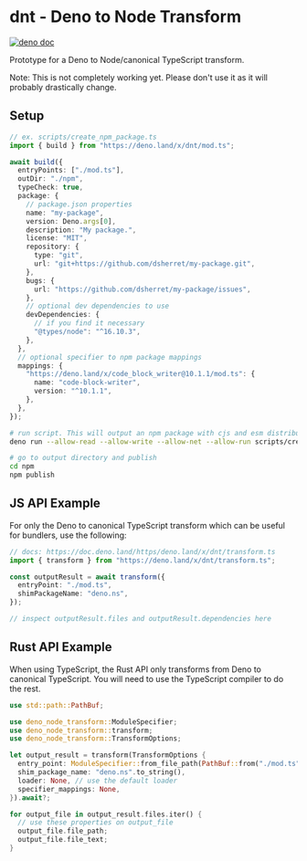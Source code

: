 # dnt - Deno to Node Transform

[![deno doc](https://doc.deno.land/badge.svg)](https://doc.deno.land/https/deno.land/x/dnt/mod.ts)

Prototype for a Deno to Node/canonical TypeScript transform.

Note: This is not completely working yet. Please don't use it as it will
probably drastically change.

## Setup

```ts
// ex. scripts/create_npm_package.ts
import { build } from "https://deno.land/x/dnt/mod.ts";

await build({
  entryPoints: ["./mod.ts"],
  outDir: "./npm",
  typeCheck: true,
  package: {
    // package.json properties
    name: "my-package",
    version: Deno.args[0],
    description: "My package.",
    license: "MIT",
    repository: {
      type: "git",
      url: "git+https://github.com/dsherret/my-package.git",
    },
    bugs: {
      url: "https://github.com/dsherret/my-package/issues",
    },
    // optional dev dependencies to use
    devDependencies: {
      // if you find it necessary
      "@types/node": "^16.10.3",
    },
  },
  // optional specifier to npm package mappings
  mappings: {
    "https://deno.land/x/code_block_writer@10.1.1/mod.ts": {
      name: "code-block-writer",
      version: "^10.1.1",
    },
  },
});
```

```bash
# run script. This will output an npm package with cjs and esm distributions bundling remote dependencies
deno run --allow-read --allow-write --allow-net --allow-run scripts/create_npm_package.ts 0.1.0

# go to output directory and publish
cd npm
npm publish
```

## JS API Example

For only the Deno to canonical TypeScript transform which can be useful for
bundlers, use the following:

```ts
// docs: https://doc.deno.land/https/deno.land/x/dnt/transform.ts
import { transform } from "https://deno.land/x/dnt/transform.ts";

const outputResult = await transform({
  entryPoint: "./mod.ts",
  shimPackageName: "deno.ns",
});

// inspect outputResult.files and outputResult.dependencies here
```

## Rust API Example

When using TypeScript, the Rust API only transforms from Deno to canonical
TypeScript. You will need to use the TypeScript compiler to do the rest.

```rust
use std::path::PathBuf;

use deno_node_transform::ModuleSpecifier;
use deno_node_transform::transform;
use deno_node_transform::TransformOptions;

let output_result = transform(TransformOptions {
  entry_point: ModuleSpecifier::from_file_path(PathBuf::from("./mod.ts")).unwrap(),
  shim_package_name: "deno.ns".to_string(),
  loader: None, // use the default loader
  specifier_mappings: None,
}).await?;

for output_file in output_result.files.iter() {
  // use these properties on output_file
  output_file.file_path;
  output_file.file_text;
}
```
